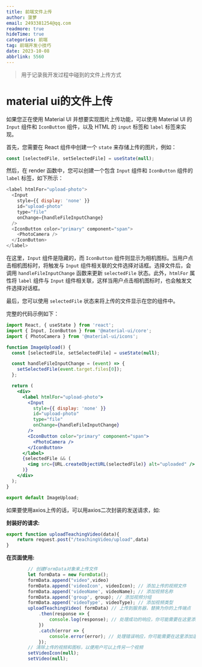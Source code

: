 ```yaml
---
title: 前端文件上传
author: 菠萝
email: 2493381254@qq.com
readmore: true
hideTime: true
categories: 前端
tag: 前端开发小技巧
date: 2023-10-08
abbrlink: 5560
---
```

> 用于记录我开发过程中碰到的文件上传方式

<!-- more -->

# material ui的文件上传

如果您正在使用 Material UI 并想要实现图片上传功能，可以使用 Material UI 的 `Input` 组件和 `IconButton` 组件，以及 HTML 的 `input` 标签和 `label` 标签来实现。

首先，您需要在 React 组件中创建一个 `state` 来存储上传的图片，例如：

~~~js
const [selectedFile, setSelectedFile] = useState(null);
~~~

然后，在 render 函数中，您可以创建一个包含 `Input` 组件和 `IconButton` 组件的 `label` 标签，如下所示：

~~~js
<label htmlFor="upload-photo">
  <Input
    style={{ display: 'none' }}
    id="upload-photo"
    type="file"
    onChange={handleFileInputChange}
  />
  <IconButton color="primary" component="span">
    <PhotoCamera />
  </IconButton>
</label>
~~~

在这里，`Input` 组件是隐藏的，而 `IconButton` 组件则显示为相机图标。当用户点击相机图标时，将触发与 `Input` 组件相关联的文件选择对话框。选择文件后，会调用 `handleFileInputChange` 函数来更新 `selectedFile` 状态。此外，`htmlFor` 属性将 `label` 组件与 `Input` 组件相关联，这样当用户点击相机图标时，也会触发文件选择对话框。

最后，您可以使用 `selectedFile` 状态来将上传的文件显示在您的组件中。

完整的代码示例如下：

~~~jsx
import React, { useState } from 'react';
import { Input, IconButton } from '@material-ui/core';
import { PhotoCamera } from '@material-ui/icons';

function ImageUpload() {
  const [selectedFile, setSelectedFile] = useState(null);

  const handleFileInputChange = (event) => {
    setSelectedFile(event.target.files[0]);
  };

  return (
    <div>
      <label htmlFor="upload-photo">
        <Input
          style={{ display: 'none' }}
          id="upload-photo"
          type="file"
          onChange={handleFileInputChange}
        />
        <IconButton color="primary" component="span">
          <PhotoCamera />
        </IconButton>
      </label>
      {selectedFile && (
        <img src={URL.createObjectURL(selectedFile)} alt="uploaded" />
      )}
    </div>
  );
}

export default ImageUpload;
~~~

如果要使用axios上传的话，可以用axios二次封装的发送请求，如:

**封装好的请求:**

~~~js
export function uploadTeachingVideo(data){
    return request.post("/teachingVideo/upload",data)
}
~~~

**在页面使用:**

~~~jsx
        // 创建FormData对象来上传文件
        let formData = new FormData();
        formData.append("video",video)
        formData.append('videoIcon', videoIcon); // 添加上传的视频文件
        formData.append('videoName', videoName); // 添加视频名称
        formData.append('group', group); // 添加视频分组
        formData.append('videoType', videoType); // 添加视频类型
        uploadTeachingVideo( formData) // 上传到服务器，替换为你的上传端点
            .then(response => {
                console.log(response); // 处理成功的响应，你可能需要在这里添加逻辑来处理上传成功的情况，例如重定向到另一个页面或显示消息给用户
            })
            .catch(error => {
                console.error(error); // 处理错误响应，你可能需要在这里添加逻辑来处理上传失败的情况，例如显示错误消息给用户
            });
        // 清除上传的视频和图标，以便用户可以上传另一个视频
        setVideoIcon(null);
        setVideo(null);
~~~
